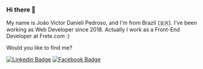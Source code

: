 ### Hi there 👋

My name is João Victor Danieli Pedroso, and I'm from Brazil (🇧🇷). I've been working as Web Developer since 2018. Actually I work as a Front-End Developer at Frete.com  :)

Would you like to find me?

[![Linkedin Badge](https://img.shields.io/badge/-LinkedIn-blue?style=flat-square&logo=Linkedin&logoColor=white&link=https://www.linkedin.com/in/jo%C3%A3o-victor-pedroso-4230a2162/)](https://www.linkedin.com/in/jo%C3%A3o-victor-pedroso-4230a2162/)
[![Facebook Badge](https://img.shields.io/badge/-Facebook-red?style=flat-square&logo=Facebook&logoColor=white&link=https://www.facebook.com/joaoDpedroso)](https://www.facebook.com/joaoDpedroso)

<!--
**joaovpedroso/joaovpedroso** is a ✨ _special_ ✨ repository because its `README.md` (this file) appears on your GitHub profile.

Here are some ideas to get you started:

- 🔭 I’m currently working on ...
- 🌱 I’m currently learning ...
- 👯 I’m looking to collaborate on ...
- 🤔 I’m looking for help with ...
- 💬 Ask me about ...
- 📫 How to reach me: ...
- 😄 Pronouns: ...
- ⚡ Fun fact: ...
-->

